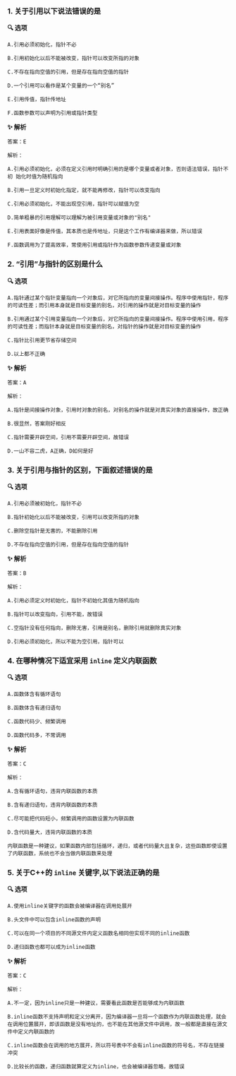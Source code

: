 ### 1. 关于引用以下说法错误的是

**🔍 选项**

```
A.引用必须初始化，指针不必

B.引用初始化以后不能被改变，指针可以改变所指的对象

C.不存在指向空值的引用，但是存在指向空值的指针

D.一个引用可以看作是某个变量的一个“别名”

E.引用传值，指针传地址

F.函数参数可以声明为引用或指针类型
```

**✨ 解析**

```
答案：E

解析：

A.引用必须初始化，必须在定义引用时明确引用的是哪个变量或者对象，否则语法错误，指针不初 始化时值为随机指向

B.引用一旦定义时初始化指定，就不能再修改，指针可以改变指向

C.引用必须初始化，不能出现空引用，指针可以赋值为空

D.简单粗暴的引用理解可以理解为被引用变量或对象的"别名"

E.引用表面好像是传值，其本质也是传地址，只是这个工作有编译器来做，所以错误

F.函数调用为了提高效率，常使用引用或指针作为函数参数传递变量或对象
```



### 2. “引用”与指针的区别是什么

**🔍 选项**

```
A.指针通过某个指针变量指向一个对象后，对它所指向的变量间接操作。程序中使用指针，程序的可读性差；而引用本身就是目标变量的别名，对引用的操作就是对目标变量的操作

B.引用通过某个引用变量指向一个对象后，对它所指向的变量间接操作。程序中使用引用，程序的可读性差；而指针本身就是目标变量的别名，对指针的操作就是对目标变量的操作

C.指针比引用更节省存储空间

D.以上都不正确
```

**✨ 解析**

```
答案：A

解析：

A.指针是间接操作对象，引用时对象的别名，对别名的操作就是对真实对象的直接操作，故正确

B.很显然，答案刚好相反

C.指针需要开辟空间，引用不需要开辟空间，故错误

D.一山不容二虎，A正确，D如何是好
```



### 3. 关于引用与指针的区别，下面叙述错误的是

**🔍 选项**

```
A.引用必须被初始化，指针不必

B.指针初始化以后不能被改变，引用可以改变所指的对象

C.删除空指针是无害的，不能删除引用

D.不存在指向空值的引用，但是存在指向空值的指针
```

**✨ 解析**

```
答案：B

解析：

A.引用必须定义时初始化，指针不初始化其值为随机指向

B.指针可以改变指向，引用不能，故错误

C.空指针没有任何指向，删除无害，引用是别名，删除引用就删除真实对象

D.引用必须初始化，所以不能为空引用，指针可以
```



### 4. 在哪种情况下适宜采用 `inline` 定义内联函数

**🔍 选项**

```
A.函数体含有循环语句

B.函数体含有递归语句

C.函数代码少、频繁调用

D.函数代码多，不常调用
```

**✨ 解析**

```
答案：C

解析：

A.含有循环语句，违背内联函数的本质

B.含有递归语句，违背内联函数的本质

C.尽可能把代码短小，频繁调用的函数设置为内联函数

D.含代码量大，违背内联函数的本质

内联函数是一种建议，如果函数内部包括循环，递归，或者代码量大且复杂，这些函数即使设置了内联函数，系统也不会当做内联函数来处理
```



### 5. 关于C++的 `inline` 关键字,以下说法正确的是

**🔍 选项**

```
A.使用inline关键字的函数会被编译器在调用处展开

B.头文件中可以包含inline函数的声明

C.可以在同一个项目的不同源文件内定义函数名相同但实现不同的inline函数

D.递归函数也都可以成为inline函数
```

**✨ 解析**

```
答案：C

解析：

A.不一定，因为inline只是一种建议，需要看此函数是否能够成为内联函数

B.inline函数不支持声明和定义分离开，因为编译器一旦将一个函数作为内联函数处理，就会在调用位置展开，即该函数是没有地址的，也不能在其他源文件中调用，故一般都是直接在源文件中定义内联函数的

C.inline函数会在调用的地方展开，所以符号表中不会有inline函数的符号名，不存在链接冲突

D.比较长的函数，递归函数就算定义为inline，也会被编译器忽略，故错误
```

























